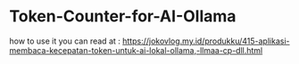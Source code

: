 # Token-Counter-for-AI-Ollama
how to use it you can read at : https://jokovlog.my.id/produkku/415-aplikasi-membaca-kecepatan-token-untuk-ai-lokal-ollama,-llmaa-cp-dll.html
